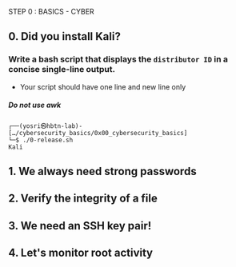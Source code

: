 STEP 0 : BASICS - CYBER

## 0. Did you install Kali?
### Write a bash script that displays the `distributor ID` in a concise single-line output.
* Your script should have one line and new line only
##### Do not use awk
```
┌──(yosri㉿hbtn-lab)-[…/cybersecurity_basics/0x00_cybersecurity_basics]
└─$ ./0-release.sh
Kali
```

## 1. We always need strong passwords

## 2. Verify the integrity of a file

## 3. We need an SSH key pair!

## 4. Let's monitor root activity
